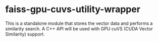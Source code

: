 # faiss-gpu-cuvs-utility-wrapper
This is a standalone module that stores  the vector data and performs a similarity search. A C++ API will be used with GPU cuVS (CUDA Vector Similarity) support. 
